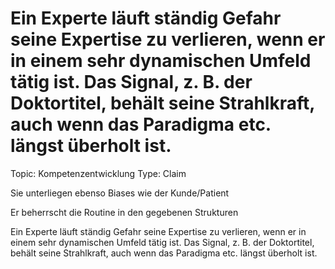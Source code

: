 # Ein Experte läuft ständig Gefahr seine Expertise zu verlieren, wenn er in einem sehr dynamischen Umfeld tätig ist. Das Signal, z. B. der Doktortitel, behält seine Strahlkraft, auch wenn das Paradigma etc. längst überholt ist.

Topic: Kompetenzentwicklung
Type: Claim

Sie unterliegen ebenso Biases wie der Kunde/Patient 

Er beherrscht die Routine in den gegebenen Strukturen

Ein Experte läuft ständig Gefahr seine Expertise zu verlieren, wenn er in einem sehr dynamischen Umfeld tätig ist. Das Signal, z. B. der Doktortitel, behält seine Strahlkraft, auch wenn das Paradigma etc. längst überholt ist.
